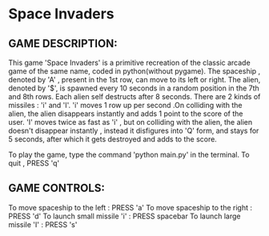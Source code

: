 # Space Invaders

## GAME DESCRIPTION:

This game 'Space Invaders' is a primitive recreation of the classic arcade game of the same name, coded in python(without pygame). 
The spaceship , denoted by 'A' , present in the 1st row, can move to its left or right.
The alien, denoted by '$', is spawned every 10 seconds in a random position in the 7th and 8th rows. Each alien self destructs after 8 seconds.
There are 2 kinds of missiles : 'i' and 'I'.
'i' moves 1 row up per second .On colliding with the alien, the alien disappears instantly and adds 1 point to the score of the user.
'I' moves twice as fast as 'i' , but on colliding with the alien, the alien doesn't disappear instantly , instead it disfigures into 'Q' form, and stays for 5 seconds, after which it gets destroyed and adds to the score.

To play the game, type the command 'python main.py' in the terminal.
To quit , PRESS 'q'

## GAME CONTROLS:

To move spaceship to the left : PRESS 'a'
To move spaceship to the right : PRESS 'd'
To launch small missile 'i' : PRESS spacebar
To launch large missile 'I' : PRESS 's'


